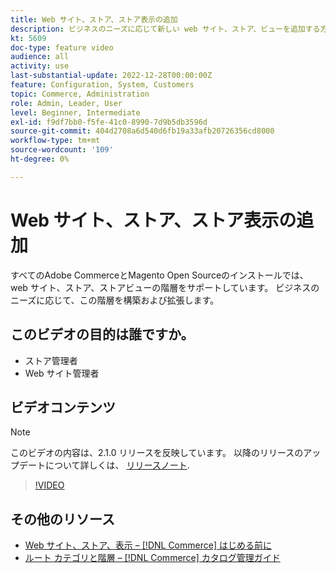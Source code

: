 ```yaml
---
title: Web サイト、ストア、ストア表示の追加
description: ビジネスのニーズに応じて新しい web サイト、ストア、ビューを追加する方法を説明します。
kt: 5609
doc-type: feature video
audience: all
activity: use
last-substantial-update: 2022-12-28T00:00:00Z
feature: Configuration, System, Customers
topic: Commerce, Administration
role: Admin, Leader, User
level: Beginner, Intermediate
exl-id: f9df7bb0-f5fe-41c0-8990-7d9b5db3596d
source-git-commit: 404d2708a6d540d6fb19a33afb20726356cd8000
workflow-type: tm+mt
source-wordcount: '109'
ht-degree: 0%

---
```


# Web サイト、ストア、ストア表示の追加

すべてのAdobe CommerceとMagento Open Sourceのインストールでは、web サイト、ストア、ストアビューの階層をサポートしています。 ビジネスのニーズに応じて、この階層を構築および拡張します。

## このビデオの目的は誰ですか。

- ストア管理者
- Web サイト管理者

## ビデオコンテンツ

>[!NOTE]
>
>このビデオの内容は、2.1.0 リリースを反映しています。 以降のリリースのアップデートについて詳しくは、 [リリースノート](https://experienceleague.adobe.com/docs/commerce-operations/release/notes/overview.html).

>[!VIDEO](https://video.tv.adobe.com/v/35787?quality=12&learn=on)

## その他のリソース

- [Web サイト、ストア、表示 –  [!DNL Commerce] はじめる前に](https://experienceleague.adobe.com/docs/commerce-admin/start/setup/websites-stores-views.html)
- [ルート カテゴリと階層 –  [!DNL Commerce] カタログ管理ガイド](https://experienceleague.adobe.com/docs/commerce-admin/catalog/categories/category-root.html)
